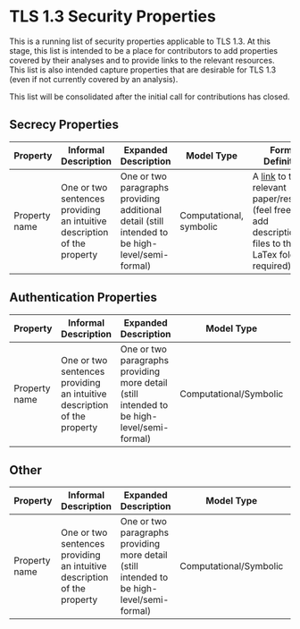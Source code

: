 # TLS 1.3 Security Properties

This is a running list of security properties applicable to TLS 1.3. At this stage, this list is intended to be a place for contributors to add properties covered by their analyses and to provide links to the relevant resources. This list is also intended capture properties that are desirable for TLS 1.3 (even if not currently covered by an analysis). 

This list will be consolidated after the initial call for contributions has closed. 

## Secrecy Properties

Property | Informal Description | Expanded Description | Model Type | Formal Definition
------------ | ------------ | ------------ | ------------ | ------------ 
Property name | One or two sentences providing an intuitive description of the property | One or two paragraphs providing additional detail (still intended to be high-level/semi-formal) | Computational, symbolic | A [link](https://guides.github.com/features/mastering-markdown/) to the relevant paper/resource (feel free to add description files to the LaTex folder if required)

## Authentication Properties 

Property | Informal Description | Expanded Description | Model Type | Formal Definition
------------ | ------------ | ------------ | ------------ | ------------ 
Property name | One or two sentences providing an intuitive description of the property | One or two paragraphs providing more detail (still intended to be high-level/semi-formal)  | Computational/Symbolic | A [link](https://guides.github.com/features/mastering-markdown/) to the relevant paper/resource (feel free to add description files to the LaTex folder if required)

## Other

Property | Informal Description | Expanded Description | Model Type | Formal Definition
------------ | ------------ | ------------ | ------------ | ------------ 
Property name | One or two sentences providing an intuitive description of the property | One or two paragraphs providing more detail (still intended to be high-level/semi-formal) | Computational/Symbolic | A [link](https://guides.github.com/features/mastering-markdown/) to the relevant paper/resource (feel free  to add description files to the LaTex folder if required)